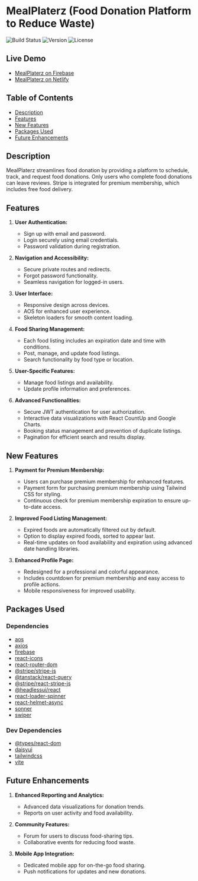 # MealPlaterz (Food Donation Platform to Reduce Waste)

![Build Status](https://img.shields.io/badge/build-passing-brightgreen)
![Version](https://img.shields.io/badge/version-1.0.0-blue)
![License](https://img.shields.io/badge/license-MIT-green)

## Live Demo

- [MealPlaterz on Firebase](https://foodshare-3bbc0.web.app)
- [MealPlaterz on Netlify](https://mealplaterz.netlify.app)

## Table of Contents

- [Description](#description)
- [Features](#features)
- [New Features](#new-features)
- [Packages Used](#packages-used)
- [Future Enhancements](#future-enhancements)

## Description

MealPlaterz streamlines food donation by providing a platform to schedule, track, and request food donations. Only users who complete food donations can leave reviews. Stripe is integrated for premium membership, which includes free food delivery.

## Features

1. **User Authentication:**

   - Sign up with email and password.
   - Login securely using email credentials.
   - Password validation during registration.

2. **Navigation and Accessibility:**

   - Secure private routes and redirects.
   - Forgot password functionality.
   - Seamless navigation for logged-in users.

3. **User Interface:**

   - Responsive design across devices.
   - AOS for enhanced user experience.
   - Skeleton loaders for smooth content loading.

4. **Food Sharing Management:**

   - Each food listing includes an expiration date and time with conditions.
   - Post, manage, and update food listings.
   - Search functionality by food type or location.

5. **User-Specific Features:**

   - Manage food listings and availability.
   - Update profile information and preferences.

6. **Advanced Functionalities:**

   - Secure JWT authentication for user authorization.
   - Interactive data visualizations with React CountUp and Google Charts.
   - Booking status management and prevention of duplicate listings.
   - Pagination for efficient search and results display.

## New Features

1. **Payment for Premium Membership:**

   - Users can purchase premium membership for enhanced features.
   - Payment form for purchasing premium membership using Tailwind CSS for styling.
   - Continuous check for premium membership expiration to ensure up-to-date access.

2. **Improved Food Listing Management:**

   - Expired foods are automatically filtered out by default.
   - Option to display expired foods, sorted to appear last.
   - Real-time updates on food availability and expiration using advanced date handling libraries.

3. **Enhanced Profile Page:**

   - Redesigned for a professional and colorful appearance.
   - Includes countdown for premium membership and easy access to profile actions.
   - Mobile responsiveness for improved usability.

## Packages Used

### Dependencies

- [aos](https://www.npmjs.com/package/aos)
- [axios](https://www.npmjs.com/package/axios)
- [firebase](https://www.npmjs.com/package/firebase)
- [react-icons](https://www.npmjs.com/package/react-icons)
- [react-router-dom](https://www.npmjs.com/package/react-router-dom)
- [@stripe/stripe-js](https://www.npmjs.com/package/@stripe/stripe-js)
- [@tanstack/react-query](https://www.npmjs.com/package/@tanstack/react-query)
- [@stripe/react-stripe-js](https://www.npmjs.com/package/@stripe/react-stripe-js)
- [@headlessui/react](https://www.npmjs.com/package/@headlessui/react)
- [react-loader-spinner](https://www.npmjs.com/package/react-loader-spinner)
- [react-helmet-async](https://www.npmjs.com/package/react-helmet-async)
- [sonner](https://www.npmjs.com/package/sonner)
- [swiper](https://www.npmjs.com/package/swiper)

### Dev Dependencies

- [@types/react-dom](https://www.npmjs.com/package/@types/react-dom)
- [daisyui](https://daisyui.com/docs/install)
- [tailwindcss](https://tailwindcss.com/docs/guides/vite)
- [vite](https://www.npmjs.com/package/vite)

## Future Enhancements

1. **Enhanced Reporting and Analytics:**

   - Advanced data visualizations for donation trends.
   - Reports on user activity and food availability.

2. **Community Features:**

   - Forum for users to discuss food-sharing tips.
   - Collaborative events for reducing food waste.

3. **Mobile App Integration:**

   - Dedicated mobile app for on-the-go food sharing.
   - Push notifications for updates and new donations.

